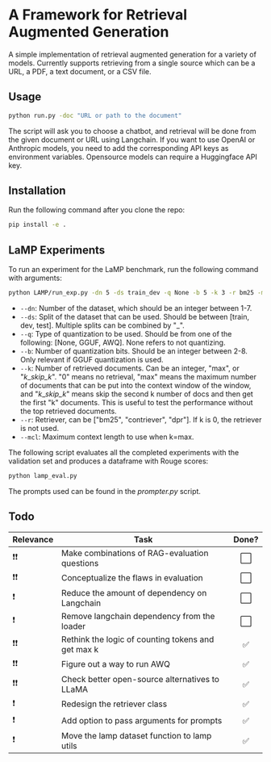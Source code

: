 # A Framework for Retrieval Augmented Generation

A simple implementation of retrieval augmented generation for a variety of models. Currently supports retrieving from a single source which can be a URL, a PDF, a text document, or a CSV file.

## Usage

```bash
python run.py -doc "URL or path to the document"
```
The script will ask you to choose a chatbot, and retrieval will be done from the given document or URL using Langchain. If you want to use OpenAI or Anthropic models, you need to add the corresponding API keys as environment variables. Opensource models can require a Huggingface API key.

## Installation

Run the following command after you clone the repo:

```bash
pip install -e .
```

## LaMP Experiments

To run an experiment for the LaMP benchmark, run the following command with arguments:

```bash
python LAMP/run_exp.py -dn 5 -ds train_dev -q None -b 5 -k 3 -r bm25 -mcl 4096
```

- `--dn`: Number of the dataset, which should be an integer between 1-7.
- `--ds`: Split of the dataset that can be used. Should be between [train, dev, test]. Multiple splits can be combined by "_".
- `--q`: Type of quantization to be used. Should be from one of the following: [None, GGUF, AWQ]. None refers to not quantizing.
- `--b`: Number of quantization bits. Should be an integer between 2-8. Only relevant if GGUF quantization is used.
- `--k`: Number of retrieved documents. Can be an integer, "max", or "<i>k</i>__skip_<i>_k</i>". "0" means no retrieval, "max" means the maximum number of documents that can be put into the context window of the window, and "<i>k</i>__skip_<i>_k</i>" means skip the second k number of docs and then get the first "k" documents. This is useful to test the performance without the top retrieved documents.
- `--r`: Retriever, can be ["bm25", "contriever", "dpr"]. If k is 0, the retriever is not used.
- `--mcl`: Maximum context length to use when k=max.

The following script evaluates all the completed experiments with the validation set and produces a dataframe with Rouge scores:

```bash
python lamp_eval.py
```

The prompts used can be found in the _prompter.py_ script.

## Todo 

Relevance | Task | Done? |
---|---| :---: |
❗❗ | Make combinations of RAG-evaluation questions | ⬜️
❗❗ | Conceptualize the flaws in evaluation | ⬜️
❗ | Reduce the amount of dependency on Langchain | ⬜️
❗ | Remove langchain dependency from the loader | ⬜️
❗❗ | Rethink the logic of counting tokens and get max k | ✅
❗❗ | Figure out a way to run AWQ | ✅
❗❗ | Check better open-source alternatives to LLaMA | ✅
❗ | Redesign the retriever class | ✅
❗ | Add option to pass arguments for prompts | ✅
❗ | Move the lamp dataset function to lamp utils | ✅
